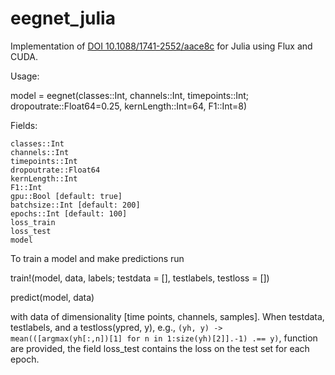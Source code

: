 # eegnet_julia
Implementation of [DOI 10.1088/1741-2552/aace8c](EEGNet) for Julia using Flux and CUDA.

Usage:

model = eegnet(classes::Int, channels::Int, timepoints::Int; dropoutrate::Float64=0.25, kernLength::Int=64, F1::Int=8)

Fields:

	classes::Int
	channels::Int
	timepoints::Int
	dropoutrate::Float64
	kernLength::Int
	F1::Int
	gpu::Bool [default: true]
	batchsize::Int [default: 200]
	epochs::Int [default: 100]
	loss_train
	loss_test
	model

To train a model and make predictions run

train!(model, data, labels; testdata = [], testlabels, testloss = [])

predict(model, data)

with data of dimensionality [time points, channels, samples]. When testdata, testlabels, and a testloss(ypred, y), e.g., `(yh, y) -> mean(([argmax(yh[:,n])[1] for n in 1:size(yh)[2]].-1) .== y)`, function are provided, the field loss_test contains the loss on the test set for each epoch.
